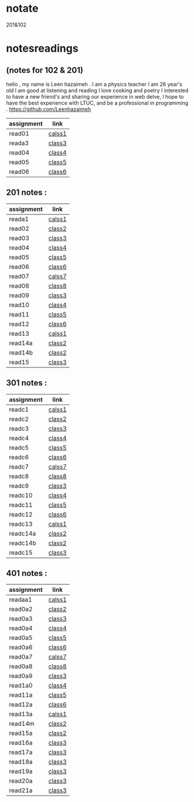 # notate
201&amp;102
# notesreadings
(notes for 102 & 201)
---------------------------------------

hello , my name is Leen hazaimeh . I am a physics teacher I am 26 year's old I am good at listening and reading I love cooking and poetry I interested to have a new friend's and sharing our experience in web delve,   I hope to have the best experience with LTUC, and be a professional in programming .
https://github.com/Leenhazaimeh

|assignment |link               |
|-----------|-------------------|
|read01     |[calss1](read01.md)|
|reada3     |[class3](reada3.md)|
|read04     |[class4](read04.md)|
|read05     |[class5](read05.md)|
|read06     |[class6](read06.md)|

## 201 notes :


|assignment |link               |
|-----------|-------------------|
|reada1     |[calss1](reada1.md)|
|read02     |[class2](read02.md)|
|read03     |[class3](read03.md)|
|read04     |[class4](read04.md)|
|read05     |[class5](read05.md)|
|read06     |[class6](read06.md)|
|read07     |[calss7](read07.md)|
|read08     |[class8](read08.md)|
|read09     |[class3](read09.md)|
|read10     |[class4](read10.md)|
|read11     |[class5](read11.md)|
|read12     |[class6](read12.md)|
|read13     |[calss1](read13.md)|
|read14a    |[class2](read14a.md)|
|read14b    |[class2](read14b.md)|
|read15     |[class3](read15.md)|

## 301 notes :


|assignment |link               |
|-----------|-------------------|
|readc1     |[calss1](readc1.md)|
|readc2     |[class2](readc2.md)|
|readc3     |[class3](readc3.md)|
|readc4     |[class4](readc4.md)|
|readc5     |[class5](readc5.md)|
|readc6     |[class6](readc6.md)|
|readc7     |[calss7](readc7.md)|
|readc8     |[class8](readc8.md)|
|readc9     |[class3](Read9.md)|
|readc10    |[class4](Read10.md)|
|readc11    |[class5](Read11.md)|
|readc12    |[class6](Read12.md)|
|readc13    |[calss1](Read13.md)|
|readc14a   |[class2](Read14.md)|
|readc14b   |[class2](readc14b.md)|
|readc15    |[class3](readc15.md)|


## 401 notes :


|assignment |link               |
|-----------|-------------------|
|readaa1     |[calss1](readaa1.md)|
|read0a2     |[class2](read0a2.md)|
|read0a3     |[class3](read0a3.md)|
|read0a4     |[class4](read0a4.md)|
|read0a5     |[class5](read0a5.md)|
|read0a6     |[class6](read0a6.md)|
|read0a7     |[calss7](read0a7.md)|
|read0a8     |[class8](read0a8.md)|
|read0a9     |[class3](read0a9.md)|
|read1a0     |[class4](read1a0.md)|
|read11a     |[class5](read11a.md)|
|read12a     |[class6](read12a.md)|
|read13a     |[calss1](read13a.md)|
|read14m     |[class2](read14m.md)|
|read15a     |[class2](read15a.md)|
|read16a     |[class3](read16a.md)|
|read17a     |[class3](read17a.md)|
|read18a     |[class3](read18a.md)|
|read19a     |[class3](read19a.md)|
|read20a     |[class3](read20a.md)|
|read21a     |[class3](read21a.md)|
